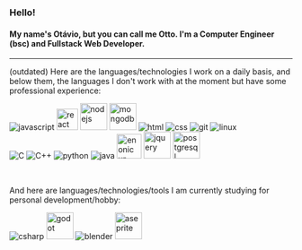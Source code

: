 ### Hello!

#### My name's Otávio, but you can call me Otto. I'm a Computer Engineer (bsc) and Fullstack Web Developer.

***

(outdated)
Here are the languages/technologies I work on a daily basis, and below them, the languages I don't work with at the moment but have some professional experience:
<div style="display: inline;">
    <img src="https://img.icons8.com/color/48/000000/javascript--v1.png" title="javascript" />
    <img width="38" height="38" margin-top: "-2px" src="https://img.icons8.com/office/38/react.png" title="react"/>
    <img width="48" height="48" src="https://img.icons8.com/color/48/nodejs.png" title="nodejs"/>
    <img width="48" height="48" src="https://img.icons8.com/color/48/mongodb.png" title="mongodb"/>
    <img src="https://img.icons8.com/color/48/000000/html-5--v1.png" title="html" />
    <img src="https://img.icons8.com/color/48/000000/css3.png" title="css" />
    <img src="https://img.icons8.com/color/48/000000/git.png" title="git" />
    <img src="https://img.icons8.com/color/48/000000/linux--v1.png" title="linux" />
    <div></div>
    <img src="https://img.icons8.com/color/48/000000/c-programming.png" title="C" />
    <img src="https://img.icons8.com/color/48/000000/c-plus-plus-logo.png" title="C++" />
    <img src="https://img.icons8.com/color/48/000000/python--v1.png" title="python" />
    <img src="https://img.icons8.com/color/48/000000/java-coffee-cup-logo--v1.png" title="java" />
    <img src="https://raw.githubusercontent.com/enonic/xp/master/misc/logo.png" style="height: 44px" title="enonic xp" />
    <img src="https://cdn.jsdelivr.net/gh/devicons/devicon/icons/jquery/jquery-plain-wordmark.svg" style="width: 48px" title="jquery" />
    <img src="https://cdn.jsdelivr.net/gh/devicons/devicon/icons/postgresql/postgresql-original.svg" style="width: 48px" title="postgresql" />
</div>

&nbsp;
<!-- 
these are the languages / technologies I am currently studying / plan on study for work purposes:
<div style="display: inline;">
    <img src="https://cdn.jsdelivr.net/gh/devicons/devicon/icons/react/react-original.svg" style="width: 48px" title="react" />
    <img src="https://cdn.jsdelivr.net/gh/devicons/devicon/icons/typescript/typescript-original.svg" style="width: 48px" title="typescript" />
    <img src="https://cdn.jsdelivr.net/gh/devicons/devicon/icons/docker/docker-plain.svg" style="width: 55px" title="docker" />
    <img src="https://cdn.jsdelivr.net/gh/devicons/devicon/icons/vuejs/vuejs-original.svg" style="width: 48px" title="vue" />
    <img src="https://cdn.jsdelivr.net/gh/devicons/devicon/icons/graphql/graphql-plain.svg" style="width: 48px" title="graphql" />
    <img src="https://cdn.jsdelivr.net/gh/devicons/devicon/icons/gradle/gradle-plain.svg" style="width: 48px" title="gradle" />
</div>

&nbsp;

 -->
And here are languages/technologies/tools I am currently studying for personal development/hobby:
<div style="display: inline;">
    <img src="https://img.icons8.com/color/48/000000/c-sharp-logo.png" title="csharp" />
    <img src="https://cdn.jsdelivr.net/gh/devicons/devicon/icons/godot/godot-original.svg" style="width: 48px" title="godot" />
    <!--
    <img src="https://img.icons8.com/nolan/64/unreal-engine.png" style="width: 48px" title="unreal" />
    <img src="https://img.icons8.com/fluency/48/000000/unity.png" title="unity" />
    -->
    <img src="https://img.icons8.com/fluency/50/000000/blender-3d.png" title="blender" />
    <img src="https://img.icons8.com/dusk/64/000000/aseprite.png" style="width: 48px" title="aseprite" />
</div>
